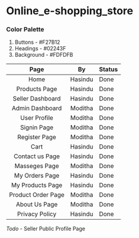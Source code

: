 # Online_e-shopping_store

### Color Palette

1. Buttons - #F27B12
2. Headings - #02243F
3. Background - #FDFDFB


|        Page        |    By   | Status |
|:------------------:|:-------:|--------|
| Home               | Hasindu | Done   |
| Products Page      | Hasindu | Done   |
| Seller Dashboard   | Hasindu | Done   |
| Admin Dashboard    | Moditha | Done   |
| User Profile       | Moditha | Done   |
| Signin Page        | Moditha | Done   |
| Register Page      | Moditha | Done   |
| Cart               | Hasindu | Done   |
| Contact us Page    | Hasindu | Done   |
| Masseges Page      | Moditha | Done   |
| My Orders Page     | Hasindu | Done   |
| My Products Page   | Hasindu | Done   |
| Product Order Page | Moditha | Done   |
| About Us Page      | Moditha | Done   |
| Privacy Policy     | Hasindu | Done   |

_Todo_ - Seller Public Profile Page